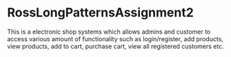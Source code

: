 # RossLongPatternsAssignment2
This is a electronic shop systems which allows admins and customer to access various amount of functionality such as login/register, add products, view products, add to cart, purchase cart, view all registered customers etc. 
